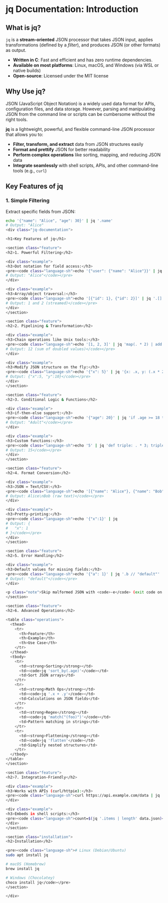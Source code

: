 # jq Documentation: Introduction

## What is jq?

`jq` is a **stream-oriented** JSON processor that takes JSON input, applies transformations (defined by a *filter*), and produces JSON (or other formats) as output.

- **Written in C**: Fast and efficient and has zero runtime dependencies.
- **Available on most platforms**: Linux, macOS, and Windows (via WSL or native builds)
- **Open-source**: Licensed under the MIT license
  
## Why Use jq?

JSON (JavaScript Object Notation) is a widely used data format for APIs, configuration files, and data storage. However, parsing and manipulating JSON from the command line or scripts can be cumbersome without the right tools.

**jq** is a lightweight, powerful, and flexible command-line JSON processor that allows you to:

- **Filter, transform, and extract** data from JSON structures easily
- **Format and prettify** JSON for better readability
- **Perform complex operations** like sorting, mapping, and reducing JSON data
- **Integrate seamlessly** with shell scripts, APIs, and other command-line tools (e.g., `curl`)


## Key Features of jq

### 1. Simple Filtering
Extract specific fields from JSON:
```sh
echo '{"name": "Alice", "age": 30}' | jq '.name'
# Output: "Alice"
<div class="jq-documentation">

<h1>Key Features of jq</h1>

<section class="feature">
<h2>1. Powerful Filtering</h2>

<div class="example">
<h3>Dot notation for field access:</h3>
<pre><code class="language-sh">echo '{"user": {"name": "Alice"}}' | jq '.user.name'
# Output: "Alice"</code></pre>
</div>

<div class="example">
<h3>Array/object traversal:</h3>
<pre><code class="language-sh">echo '[{"id": 1}, {"id": 2}]' | jq '.[].id'
# Output: 1 and 2 (streamed)</code></pre>
</div>
</section>

<section class="feature">
<h2>2. Pipelining & Transformation</h2>

<div class="example">
<h3>Chain operations like Unix tools:</h3>
<pre><code class="language-sh">echo '[1, 2, 3]' | jq 'map(. * 2) | add'
# Output: 12 (sum of doubled values)</code></pre>
</div>

<div class="example">
<h3>Modify JSON structure on the fly:</h3>
<pre><code class="language-sh">echo '{"x": 5}' | jq '{x: .x, y: (.x * 2)}'
# Output: {"x":5, "y":10}</code></pre>
</div>
</section>

<section class="feature">
<h2>3. Conditional Logic & Functions</h2>

<div class="example">
<h3>if-then-else support:</h3>
<pre><code class="language-sh">echo '{"age": 20}' | jq 'if .age >= 18 then "Adult" else "Minor" end'
# Output: "Adult"</code></pre>
</div>

<div class="example">
<h3>Custom functions:</h3>
<pre><code class="language-sh">echo '5' | jq 'def triple: . * 3; triple'
# Output: 15</code></pre>
</div>
</section>

<section class="feature">
<h2>4. Format Conversion</h2>

<div class="example">
<h3>JSON ↔ Text/CSV:</h3>
<pre><code class="language-sh">echo '[{"name": "Alice"}, {"name": "Bob"}]' | jq -r '.[].name'
# Output: Alice\nBob (raw text)</code></pre>
</div>

<div class="example">
<h3>Pretty-printing:</h3>
<pre><code class="language-sh">echo '{"x":1}' | jq
# Output: {
#   "x": 1
# }</code></pre>
</div>
</section>

<section class="feature">
<h2>5. Error Handling</h2>

<div class="example">
<h3>Default values for missing fields:</h3>
<pre><code class="language-sh">echo '{"a": 1}' | jq '.b // "default"'
# Output: "default"</code></pre>
</div>

<p class="note">Skip malformed JSON with <code>-e</code> (exit code on errors).</p>
</section>

<section class="feature">
<h2>6. Advanced Operations</h2>

<table class="operations">
  <thead>
    <tr>
      <th>Feature</th>
      <th>Example</th>
      <th>Use Case</th>
    </tr>
  </thead>
  <tbody>
    <tr>
      <td><strong>Sorting</strong></td>
      <td><code>jq 'sort_by(.age)'</code></td>
      <td>Sort JSON arrays</td>
    </tr>
    <tr>
      <td><strong>Math Ops</strong></td>
      <td><code>jq '.x + .y'</code></td>
      <td>Calculations on JSON fields</td>
    </tr>
    <tr>
      <td><strong>Regex</strong></td>
      <td><code>jq 'match("(foo)")'</code></td>
      <td>Pattern matching in strings</td>
    </tr>
    <tr>
      <td><strong>Flattening</strong></td>
      <td><code>jq 'flatten'</code></td>
      <td>Simplify nested structures</td>
    </tr>
  </tbody>
</table>
</section>

<section class="feature">
<h2>7. Integration-Friendly</h2>

<div class="example">
<h3>Works with APIs (curl/httpie):</h3>
<pre><code class="language-sh">curl https://api.example.com/data | jq '.results[0]'</code></pre>
</div>

<div class="example">
<h3>Embeds in shell scripts:</h3>
<pre><code class="language-sh">count=$(jq '.items | length' data.json)</code></pre>
</div>
</section>

<section class="installation">
<h2>Installation</h2>

<pre><code class="language-sh"># Linux (Debian/Ubuntu)
sudo apt install jq

# macOS (Homebrew)
brew install jq

# Windows (Chocolatey)
choco install jq</code></pre>
</section>

</div>
